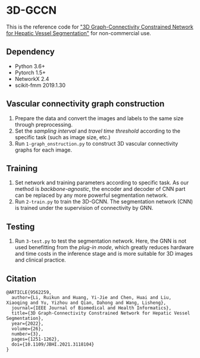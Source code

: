 # 3D-GCCN
This is the reference code for ["3D Graph-Connectivity Constrained Network for Hepatic Vessel Segmentation"](https://ieeexplore.ieee.org/abstract/document/9562259) for non-commercial use.

## Dependency
* Python 3.6+
* Pytorch 1.5+
* NetworkX 2.4
* scikit-fmm 2019.1.30

## Vascular connectivity graph construction
1. Prepare the data and convert the images and labels to the same size through preprocessing.
2. Set the *sampling interval* and *travel time threshold* according to the specific task (such as image size, etc.)
3. Run `1-graph_onstruction.py` to construct 3D vascular connectivity graphs for each image.

## Training
1. Set network and training parameters according to specific task. As our method is *backbone-agnostic*, the encoder and decoder of CNN part can be replaced by any more powerful segmentation network.
2. Run `2-train.py` to train the 3D-GCNN. The segmentation network (CNN) is trained under the supervision of connectivity by GNN.

## Testing
1. Run `3-test.py` to test the segmentation network. Here, the GNN is not used benefitting from the *plug-in mode*, which greatly reduces hardware and time costs in the inference stage and is more suitable for 3D images and clinical practice.

## Citation
```
@ARTICLE{9562259,
  author={Li, Ruikun and Huang, Yi-Jie and Chen, Huai and Liu, Xiaoqing and Yu, Yizhou and Qian, Dahong and Wang, Lisheng},
  journal={IEEE Journal of Biomedical and Health Informatics}, 
  title={3D Graph-Connectivity Constrained Network for Hepatic Vessel Segmentation}, 
  year={2022},
  volume={26},
  number={3},
  pages={1251-1262},
  doi={10.1109/JBHI.2021.3118104}
}
```
